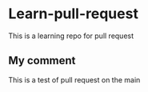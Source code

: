 # Learn-pull-request
This is a learning  repo for pull request

## My comment
This is a test of pull request on the main
